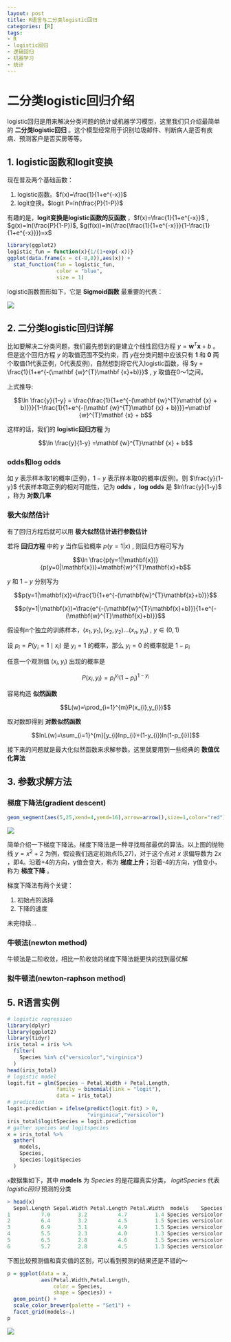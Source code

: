 ```yaml
---
layout: post
title: R语言与二分类logistic回归
categories: [R]
tags:
- R
- logistic回归
- 逻辑回归
- 机器学习
- 统计
---
```


# 二分类logistic回归介绍

logistic回归是用来解决分类问题的统计或机器学习模型，这里我们只介绍最简单的 **二分类logistic回归** 。这个模型经常用于识别垃圾邮件、判断病人是否有疾病、预测客户是否买房等等。

## 1. logistic函数和logit变换

现在普及两个基础函数：

1. logistic函数。$f(x)=\frac{1}{1+e^{-x}}$
2. logit变换。$logit P=ln(\frac{P}{1-P})$

有趣的是，**logit变换是logistic函数的反函数** ，$f(x)=\frac{1}{1+e^{-x}}$ , $g(x)=ln(\frac{P}{1-P})$, $g(f(x))=ln(\frac{\frac{1}{1+e^{-x}}}{1-\frac{1}{1+e^{-x}}})=x$

```r
library(ggplot2)
logistic_fun = function(x){1/(1+exp(-x))}
ggplot(data.frame(x = c(-8,8)),aes(x)) +
  stat_function(fun = logistic_fun,
                color = "blue",
                size = 1)
```

logistic函数图形如下，它是 **Sigmoid函数** 最重要的代表：

![](https://raw.githubusercontent.com/lixinyao/lixinyao.github.io/master/pictures/2016/logistic_fun.png)

## 2. 二分类logistic回归详解

比如要解决二分类问题，我们最先想到的是建立个线性回归方程 $y = \mathbf {w}^{T}\mathbf {x} + b$ 。但是这个回归方程 $y$ 的取值范围不受约束，而 $y$在分类问题中应该只有 **1** 和 **0** 两个取值(1代表正例，0代表反例)，自然想到将它代入logistic函数，得 $y = \frac{1}{1+e^{-(\mathbf {w}^{T}\mathbf {x}+b)}}$ , $y$ 取值在0～1之间。

上式推导:

$$\ln \frac{y}{1-y} = \frac{\frac{1}{1+e^{-(\mathbf {w}^{T}\mathbf {x} + b)}}}{1-\frac{1}{1+e^{-(\mathbf {w}^{T}\mathbf {x} + b)}}}=\mathbf {w}^{T}\mathbf {x} + b$$

这样的话，我们的 **logistic回归方程** 为

$$\ln \frac{y}{1-y} =\mathbf {w}^{T}\mathbf {x} + b$$

### odds和log odds

如 $y$ 表示样本取1的概率(正例)，$1-y$ 表示样本取0的概率(反例)。则 $\frac{y}{1-y}$ 代表样本取正例的相对可能性，记为 **odds** ，**log odds** 是 $ln\frac{y}{1-y}$ ，称为 **对数几率**

### 极大似然估计

有了回归方程后就可以用 **极大似然估计进行参数估计**

若将 **回归方程** 中的 $y$ 当作后验概率 $p(y=1|x)$ , 则回归方程可写为

$$\ln \frac{p(y=1|\mathbf{x})}{p(y=0|\mathbf{x})}=\mathbf{w}^{T}\mathbf{x}+b$$

$y$ 和 $1-y$ 分别写为

$$p(y=1|\mathbf{x})=\frac{1}{1+e^{-(\mathbf{w}^{T}\mathbf{x}+b)}}$$

$$p(y=1|\mathbf{x})=\frac{e^{-(\mathbf{w}^{T}\mathbf{x}+b)}}{1+e^{-(\mathbf{w}^{T}\mathbf{x}+b)}}$$

假设有n个独立的训练样本，$(x_{1},y_{1}),(x_{2},y_{2})...(x_{n},y_{n})$ , $y\in (0,1)$

设 $p_{i}=P(y_{i}=1\mid x_{i})$ 是 $y_{i}=1$ 的概率，那么 $y_{i}=0$ 的概率就是 $1-p_{i}$

任意一个观测值 $(x_{i},y_{i})$ 出现的概率是

$$P(x_{i},y_{i})=p_{i}^{y_{i}}(1-p_{i})^{1-y_{i}}$$

容易构造 **似然函数**

$$L(w)=\prod_{i=1}^{m}P(x_{i},y_{i})$$

取对数即得到 **对数似然函数**

$$lnL(w)=\sum_{i=1}^{m}[y_{i}lnp_{i}+(1-y_{i})ln(1-p_{i})]$$

接下来的问题就是最大化似然函数来求解参数。这里就要用到一些经典的 **数值优化算法**

## 3. 参数求解方法

### 梯度下降法(gradient descent)

```r
geom_segment(aes(5,25,xend=4,yend=16),arrow=arrow(),size=1,color="red")
```

![](https://raw.githubusercontent.com/lixinyao/lixinyao.github.io/master/pictures/2016/gradient_descent.png)

简单介绍一下梯度下降法。梯度下降法是一种寻找局部最优的算法。以上图的抛物线 $y=x^{2}+2$ 为例，假设我们选定初始点(5,27)，对于这个点对 $x$ 求偏导数为 $2x$ ，即4。沿着+4的方向，y值会变大，称为 **梯度上升**；沿着-4的方向，y值变小，称为 **梯度下降** 。

梯度下降法有两个关键：
1. 初始点的选择
2. 下降的速度

未完待续...

### 牛顿法(newton method)

牛顿法是二阶收敛，相比一阶收敛的梯度下降法能更快的找到最优解

### 拟牛顿法(newton-raphson method)

## 5. R语言实例

```r
# logistic regression
library(dplyr)
library(ggplot2)
library(tidyr)
iris_total = iris %>%
  filter(
    Species %in% c("versicolor","virginica")
  )
head(iris_total)
# logistic model
logit.fit = glm(Species ~ Petal.Width + Petal.Length,
                family = binomial(link = "logit"),
                data = iris_total)
# prediction
logit.prediction = ifelse(predict(logit.fit) > 0,
                          "virginica","versicolor")
iris_total$logitSpecies = logit.prediction
# gather species and logitspecies
x = iris_total %>%
  gather(
    models,
    Species,
    Species:logitSpecies
  )
```

`x`数据集如下，其中 **models** 为 *Species* 的是花瓣真实分类， *logitSpecies* 代表 *logistic回归* 预测的分类

```r
> head(x)
  Sepal.Length Sepal.Width Petal.Length Petal.Width  models    Species
1          7.0         3.2          4.7         1.4 Species versicolor
2          6.4         3.2          4.5         1.5 Species versicolor
3          6.9         3.1          4.9         1.5 Species versicolor
4          5.5         2.3          4.0         1.3 Species versicolor
5          6.5         2.8          4.6         1.5 Species versicolor
6          5.7         2.8          4.5         1.3 Species versicolor
```

下图比较预测值和真实值的区别，可以看到预测的结果还是不错的～

```r
p = ggplot(data = x,
           aes(Petal.Width,Petal.Length,
               color = Species,
               shape = Species)) +
  geom_point() +
  scale_color_brewer(palette = "Set1") +
  facet_grid(models~.)
p
```
![](https://raw.githubusercontent.com/lixinyao/lixinyao.github.io/master/pictures/2016/iris_logistic.png)
